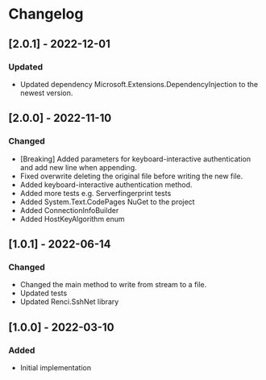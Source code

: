 # Changelog

## [2.0.1] - 2022-12-01
### Updated
- Updated dependency Microsoft.Extensions.DependencyInjection to the newest version.

## [2.0.0] - 2022-11-10
### Changed
- [Breaking] Added parameters for keyboard-interactive authentication and add new line when appending.
- Fixed overwrite deleting the original file before writing the new file.
- Added keyboard-interactive authentication method.
- Added more tests e.g. Serverfingerprint tests
- Added System.Text.CodePages NuGet to the project
- Added ConnectionInfoBuilder
- Added HostKeyAlgorithm enum

## [1.0.1] - 2022-06-14
### Changed
- Changed the main method to write from stream to a file.
- Updated tests
- Updated Renci.SshNet library

## [1.0.0] - 2022-03-10
### Added
- Initial implementation
